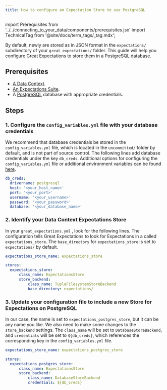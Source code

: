 ```yaml
---
title: How to configure an Expectation Store to use PostgreSQL
---
```

import Prerequisites from '../../connecting_to_your_data/components/prerequisites.jsx'
import TechnicalTag from '@site/docs/term_tags/_tag.mdx';


By default, newly <TechnicalTag tag="profiling" text="Profiled" /> <TechnicalTag tag="expectation" text="Expectations" /> are stored as <TechnicalTag tag="expectation_suite" text="Expectation Suites" /> in JSON format in the `expectations/` subdirectory of your `great_expectations/` folder.  This guide will help you configure Great Expectations to store them in a PostgreSQL database.

## Prerequisites

<Prerequisites>

- [A Data Context](/docs/guides/setup/configuring_data_contexts/instantiating_data_contexts/how_to_quickly_instantiate_a_data_context).
- [An Expectations Suite](/docs/guides/expectations/how_to_create_and_edit_expectations_with_instant_feedback_from_a_sample_batch_of_data).
- A [PostgreSQL](https://www.postgresql.org/) database with appropriate credentials.

</Prerequisites>


## Steps

### 1. Configure the `config_variables.yml` file with your database credentials

We recommend that database credentials be stored in the `config_variables.yml` file, which is located in the `uncommitted/` folder by default, and is not part of source control. The following lines add database credentials under the key `db_creds`. Additional options for configuring the `config_variables.yml` file or additional environment variables can be found [here](../configuring_data_contexts/how_to_configure_credentials.md).

```yaml
db_creds:
  drivername: postgresql
  host: '<your_host_name>'
  port: '<your_port>'
  username: '<your_username>'
  password: '<your_password>'
  database: '<your_database_name>'
```


### 2. Identify your Data Context Expectations Store

In your ``great_expectations.yml`` , look for the following lines.  The configuration tells Great Expectations to look for Expectations in a <TechnicalTag tag="store" text="Store" /> called ``expectations_store``. The ``base_directory`` for ``expectations_store`` is set to ``expectations/`` by default.

```yaml
expectations_store_name: expectations_store

stores:
  expectations_store:
      class_name: ExpectationsStore
      store_backend:
          class_name: TupleFilesystemStoreBackend
          base_directory: expectations/
```


### 3. Update your configuration file to include a new Store for Expectations on PostgreSQL

In our case, the name is set to ``expectations_postgres_store``, but it can be any name you like.  We also need to make some changes to the ``store_backend`` settings.  The ``class_name`` will be set to ``DatabaseStoreBackend``, and ``credentials`` will be set to ``${db_creds}``, which references the corresponding key in the ``config_variables.yml`` file.

```yaml
expectations_store_name: expectations_postgres_store

stores:
  expectations_postgres_store:
      class_name: ExpectationsStore
      store_backend:
          class_name: DatabaseStoreBackend
          credentials: ${db_creds}
```
